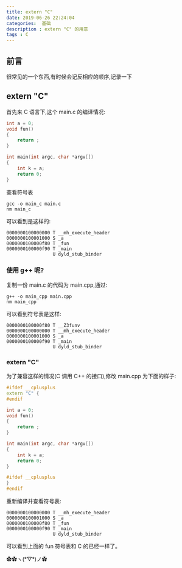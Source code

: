 ```yaml
---
title: extern "C"
date: 2019-06-26 22:24:04
categories:  基础
description : extern "C" 的用意
tags : C
---
```


## 前言
很常见的一个东西,有时候会记反相应的顺序,记录一下

## extern "C"
首先来 C 语言下,这个 main.c 的编译情况:  
``` C
int a = 0;
void fun()
{
	return ;
}

int main(int argc, char *argv[])
{
	int k = a;
	return 0;
}
```
查看符号表
``` shell
gcc -o main_c main.c
nm main_c
```
可以看到是这样的:
``` shell
0000000100000000 T __mh_execute_header
0000000100001000 S _a
0000000100000f80 T _fun
0000000100000f90 T _main
                 U dyld_stub_binder
```
### 使用 g++ 呢?
复制一份 main.c 的代码为 main.cpp,通过:
``` shell
g++ -o main_cpp main.cpp
nm main_cpp
```
可以看到符号表是这样:
``` shell
0000000100000f80 T __Z3funv
0000000100000000 T __mh_execute_header
0000000100001000 S _a
0000000100000f90 T _main
                 U dyld_stub_binder
```

### extern "C"
为了兼容这样的情况(C 调用 C++ 的接口),修改 main.cpp 为下面的样子:
``` c++
#ifdef __cplusplus
extern "C" {
#endif

int a = 0;
void fun()
{
	return ;
}

int main(int argc, char *argv[])
{
	int k = a;
	return 0;
}

#ifdef __cplusplus
}
#endif
```
重新编译并查看符号表:
``` shell
0000000100000000 T __mh_execute_header
0000000100001000 S _a
0000000100000f80 T _fun
0000000100000f90 T _main
                 U dyld_stub_binder
```

可以看到上面的 fun 符号表和 C 的已经一样了。

✿✿ヽ(°▽°)ノ✿

